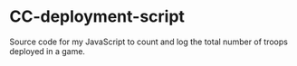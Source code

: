 # CC-deployment-script
Source code for my JavaScript to count and log the total number of troops deployed in a game.
